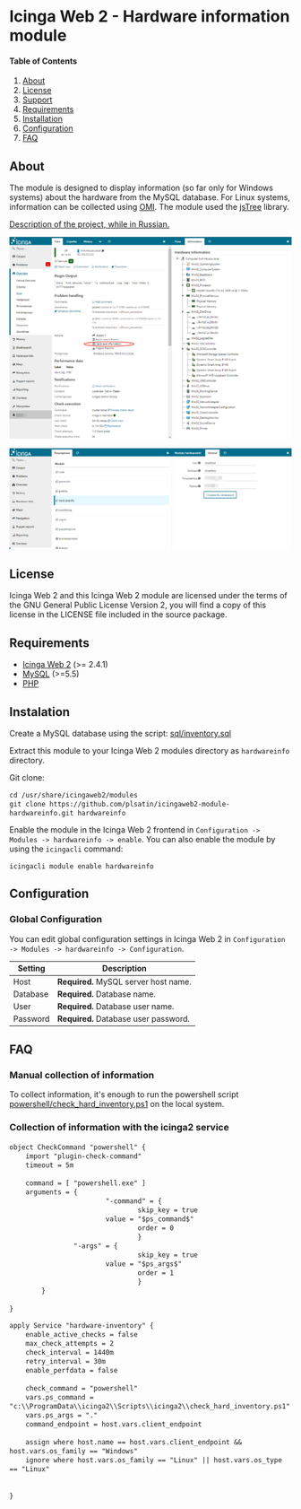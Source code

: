 # Icinga Web 2 - Hardware information module


#### Table of Contents

1. [About](#about)
2. [License](#license)
3. [Support](#support)
4. [Requirements](#requirements)
5. [Installation](#installation)
6. [Configuration](#configuration)
7. [FAQ](#FAQ)

## About

The module is designed to display information (so far only for Windows systems) about the hardware from the MySQL database. For Linux systems, information can be collected using [OMI](https://github.com/Microsoft/omi). The module used the [jsTree](https://www.jstree.com) library.


[Description of the project, while in Russian.](http://webnote.satin-pl.com/2017/05/09/icingaweb2_module_hardwareinfo/)


![Pic1](images/2017-07-08_12-32-53.png)

![Pic2](images/2017-05-09_10-10-02.png)

## License

Icinga Web 2 and this Icinga Web 2 module are licensed under the terms of the GNU General Public License Version 2, you will find a copy of this license in the LICENSE file included in the source package.


## Requirements

  * [Icinga Web 2](https://www.icinga.com/products/icinga-web-2/) (>= 2.4.1)
  * [MySQL](https://www.mysql.com) (>=5.5)
  * [PHP](https://www.php.net)


## Instalation

Create a MySQL database using the script: [sql/inventory.sql](sql/inventory.sql)

Extract this module to your Icinga Web 2 modules directory as `hardwareinfo` directory.

Git clone:

```
cd /usr/share/icingaweb2/modules
git clone https://github.com/plsatin/icingaweb2-module-hardwareinfo.git hardwareinfo
```

Enable the module in the Icinga Web 2 frontend in `Configuration -> Modules -> hardwareinfo -> enable`.
You can also enable the module by using the `icingacli` command:

```
icingacli module enable hardwareinfo
```


## Configuration

### Global Configuration

You can edit global configuration settings in Icinga Web 2 in `Configuration -> Modules -> hardwareinfo -> Configuration`.

Setting            | Description
-------------------|-------------------
Host               | **Required.** MySQL server host name.
Database           | **Required.** Database name. 
User               | **Required.** Database user name.
Password           | **Required.** Database user password.


## FAQ

### Manual collection of information

To collect information, it's enough to run the powershell script [powershell/check_hard_inventory.ps1](powershell/check_hard_inventory.ps1) on the local system.


### Collection of information with the icinga2 service

```
object CheckCommand "powershell" {
    import "plugin-check-command"
    timeout = 5m
    
    command = [ "powershell.exe" ]
    arguments = {
                        "-command" = {
                                skip_key = true
                		value = "$ps_command$"
                                order = 0
                                }
    			"-args" = {
                                skip_key = true
                		value = "$ps_args$"
                    	        order = 1
                                }
		}

}

```

```
apply Service "hardware-inventory" {
    enable_active_checks = false
    max_check_attempts = 2
    check_interval = 1440m
    retry_interval = 30m
    enable_perfdata = false

    check_command = "powershell"
    vars.ps_command = "c:\\ProgramData\\icinga2\\Scripts\\icinga2\\check_hard_inventory.ps1"
    vars.ps_args = "."
    command_endpoint = host.vars.client_endpoint

    assign where host.name == host.vars.client_endpoint && host.vars.os_family == "Windows"
    ignore where host.vars.os_family == "Linux" || host.vars.os_type == "Linux"


}

```